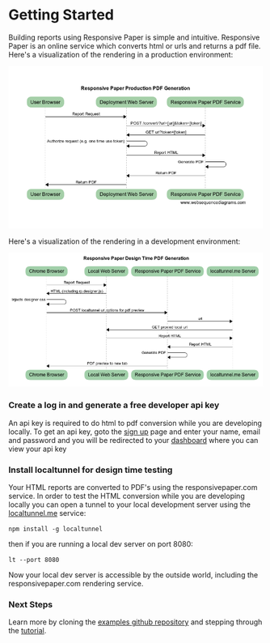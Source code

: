 # Getting Started

Building reports using Responsive Paper is simple and intuitive. Responsive Paper is an online service which converts
html or urls and returns a pdf file.  Here's a visualization of the rendering in a production environment:

![Production Sequence](production-seq.diagram.png)

Here's a visualization of the rendering in a development environment:

![Design Time Sequence](design-time-seq.diagram.png)

### Create a log in and generate a free developer api key

An api key is required to do html to pdf conversion while you are developing locally.  To get an api key, goto the [sign up](https://responsivepaper.com/user/signup) page and enter your name, email and password and you will be redirected to your [dashboard](https://responsivepaper.com/user/dashboard) where you can view your api key

### Install localtunnel for design time testing

Your HTML reports are converted to PDF's using the responsivepaper.com service. In order to test the HTML conversion while you are developing locally you can open a tunnel to your local development server using the [localtunnel.me](https://github.com/localtunnel/localtunnel) service:

```
npm install -g localtunnel
```

then if you are running a local dev server on port 8080:

```
lt --port 8080
```

Now your local dev server is accessible by the outside world, including the responsivepaper.com rendering service.

### Next Steps

Learn more by cloning the [examples github repository](https://github.com/ResponsivePaper/responsivepaper-examples) and stepping through the [tutorial](/tutorial).

